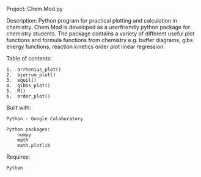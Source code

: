 
Project: Chem.Mod.py


Description:
Python program for practical plotting and calculation in chemistry. Chem.Mod is developed as a userfriendly python package for chemistry students. The package contains a variety of different useful plot functions and formula functions from chemistry e.g. buffer diagrams, gibs energy functions, reaction kinetics order plot linear regression.

Table of contents:

	1.	arrhenius_plot() 
	2.	bjerrum_plot()
	3.	equil()
	4.	gibbs_plot()
	5.	M()
	6.	order_plot()

Built with:
	
	Python - Google Colaboratory
	
	Python packages:
		numpy
		math
		math.plotlib
Requires:
	
	Python

